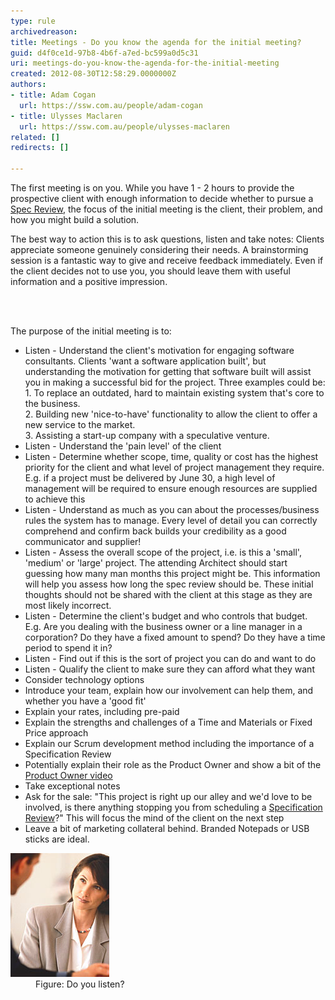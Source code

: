 ```yaml
---
type: rule
archivedreason: 
title: Meetings - Do you know the agenda for the initial meeting?
guid: d4f0ce1d-97b8-4b6f-a7ed-bc599a0d5c31
uri: meetings-do-you-know-the-agenda-for-the-initial-meeting
created: 2012-08-30T12:58:29.0000000Z
authors:
- title: Adam Cogan
  url: https://ssw.com.au/people/adam-cogan
- title: Ulysses Maclaren
  url: https://ssw.com.au/people/ulysses-maclaren
related: []
redirects: []

---
```



<p>
                    The first meeting is on you. While you have 1 - 2 hours to provide the prospective
                    client with enough information to decide whether to pursue a <a href="/_layouts/15/FIXUPREDIRECT.ASPX?WebId=3dfc0e07-e23a-4cbb-aac2-e778b71166a2&TermSetId=07da3ddf-0924-4cd2-a6d4-a4809ae20160&TermId=8d7b1fab-5923-4e07-8da2-ba906053c056">Spec Review</a>, the focus
                    of the initial meeting is the client, their problem, and how you might build
                    a solution. </p><p>The best way to action this is to ask questions, listen and take notes:
                    Clients appreciate someone genuinely considering their needs. A brainstorming session
                    is a fantastic way to give and receive feedback immediately. Even if the client
                    decides not to use you, you should leave them with useful information and a positive
                    impression.
                </p>
<br><excerpt class='endintro'></excerpt><br>
<p>
                    The purpose of the initial meeting is to:
                </p>
                <ul>
                    <li>Listen - Understand the client's motivation for engaging software consultants. Clients 'want a software application built', but understanding the motivation
                        for getting that software built will assist you in making a successful bid for the
                        project. Three examples could be: <br>1. To replace an outdated, hard to maintain existing
                        system that's core to the business.<br>2. Building new 'nice-to-have' functionality to allow
                        the client to offer a new service to the market. <br>3. Assisting a start-up company
                        with a speculative venture. </li><li>Listen - Understand the 'pain level' of the client</li>
                    <li>Listen - Determine whether scope, time, quality or cost has the highest priority for the
                        client and what level of project management they require. E.g. if a project must
                        be delivered by June 30, a high level of management will be required to ensure enough
                        resources are supplied to achieve this</li>
                    <li>Listen - Understand as much as you can about the processes/business rules the sy​stem has
                        to manage. Every level of detail you can correctly comprehend and confirm back builds
                        your credibility as a good communicator and supplier!</li>
                    <li>Listen - Assess the overall scope of the project, i.e. is this a ​'small', 'medium' or 'large'
                        project. The attending Architect should start guessing how many man months this project
                        might be. This information will help you assess how long the spec review should be.
                        These initial thoughts should not be shared with the client at this stage as they
                        are most likely incorrect.</li>
                    <li>Listen - Determine the client's budget and who controls that budget. E.g. Are you dealing
                        with the business owner or a line manager in a corporation? Do they have a fixed
                        amount to spend? Do they have a time period to spend it in?​</li>
                    <li>Listen - Find out if this is the sort of project you can do and want to do</li>
                    <li>Listen - Qualify the client to make sure they can afford what they want<br></li>
                    <li>Consider technology options<br></li>
                    <li>Introduce your team, explain how our involvement
                        can​ help them, and whether you have a 'good fit'</li>
                    <li>Explain your rates, including pre-paid</li>
                    <li>Explain the strengths and challenges of a Time and Mat​erials or Fixed Price approach</li>
                    <li>Explain our Scrum development method including the importance of a Specification Review<br></li><li>Potentially explain their role as the Product Owner and show a bit of the <a href="https://www.youtube.com/watch?v=3eljozEWpf8">Product Owner video</a><br></li>
                    <li>Take exceptional notes<br></li>
                    <li>Ask for the sale: "This project is right up our alley and we'd love to be involved,
                        is there anything stopping you from scheduling a <a href="/Pages/Ensure-an-excellent-1st-date.aspx">
                        Specification Review</a>?" This will focus the mind of the client on the next step​</li><li>Leave a bit of marketing collateral behind. Branded Notepads or USB sticks are ideal.<br></li>
                </ul>
                <dl class="image">
                    <dt>
                        <img alt="Do you listen" src="WomanListening.jpg" />
                    </dt>
                    <dd>
                        Figure: Do you listen?</dd></dl>


